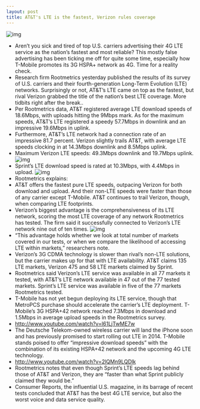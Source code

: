```yaml
---
layout: post
title: AT&T's LTE is the fastest, Verizon rules coverage
---
```

![img](http://media.idownloadblog.com/wp-content/uploads/2012/12/ATT-Chicago-store-interior-001.jpg)
* Aren’t you sick and tired of top U.S. carriers advertising their 4G LTE service as the nation’s fastest and most reliable? This mostly false advertising has been ticking me off for quite some time, especially how T-Mobile promotes its 3G HSPA+ network as 4G. Time for a reality check.
* Research firm Rootmetrics yesterday published the results of its survey of U.S. carriers and their fourth-generation Long-Term Evolution (LTE) networks. Surprisingly or not, AT&T’s LTE came on top as the fastest, but rival Verizon grabbed the title of the nation’s best LTE coverage. More tidbits right after the break..
* Per Rootmetrics data, AT&T registered average LTE download speeds of 18.6Mbps, with uploads hitting the 9Mbps mark. As for the maximum speeds, AT&T’s LTE registered a speedy 57.7Mbps in downlink and an impressive 19.6Mbps in uplink.
* Furthermore, AT&T’s LTE network had a connection rate of an impressive 81.7 percent. Verizon slightly trails AT&T, with average LTE speeds clocking in at 14.3Mbps downlink and 8.5Mbps uplink.
* Maximum Verizon LTE speeds: 49.3Mbps downlink and 19.7Mbps uplink.
![img](http://media.idownloadblog.com/wp-content/uploads/2013/03/Rootmetrics-LTE-speeds-ATT.png)
* Sprint’s LTE download speed is rated at 10.3Mbps, with 4.4Mbps in upload.
![img](http://media.idownloadblog.com/wp-content/uploads/2013/03/Rootmetrics-LTE-speeds-Sprint.png)
* Rootmetrics explains:
* AT&T offers the fastest pure LTE speeds, outpacing Verizon for both download and upload. And their non-LTE speeds were faster than those of any carrier except T-Mobile. AT&T continues to trail Verizon, though, when comparing LTE footprints.
* Verizon’s biggest advantage is the comprehensiveness of its LTE network, scoring the most LTE coverage of any network Rootmetrics has tested. The firm said it successfully connected to Verizon’s LTE network nine out of ten times.
![img](http://media.idownloadblog.com/wp-content/uploads/2013/03/Rootmetrics-LTE-speeds-Verizon.png)
* “This advantage holds whether we look at total number of markets covered in our tests, or when we compare the likelihood of accessing LTE within markets,” researchers note.
* Verizon’s 3G CDMA technology is slower than rival’s non-LTE solutions, but the carrier makes up for that with LTE availability. AT&T claims 135 LTE markets, Verizon 475 and 58 LTE markets claimed by Sprint.
* Rootmetrics said Verizon’s LTE service was available in all 77 markets it tested, with AT&T’s LTE network available in 47 out of the 77 tested markets. Sprint’s LTE service was available in five of the 77 markets Rootmetrics tested.
* T-Mobile has not yet begun deploying its LTE service, though that MetroPCS purchase should accelerate the carrier’s LTE deployment. T-Mobile’s 3G HSPA+42 network reached 7.3Mbps in download and 1.5Mbps in average upload speeds in the Rootmetrics survey.
* http://www.youtube.com/watch?v=l61LjTwME7w
* The Deutsche Telekom-owned wireless carrier will land the iPhone soon and has previously promised to start rolling out LTE in 2014. T-Mobile stands poised to offer “impressive download speeds” with the combination of its existing HSPA+42 network and the upcoming 4G LTE technology.
* http://www.youtube.com/watch?v=2lQMn9LQDlk
* Rootmetrics notes that even though Sprint’s LTE speeds lag behind those of AT&T and Verizon, they are “faster than what Sprint publicly claimed they would be.”
* Consumer Reports, the influential U.S. magazine, in its barrage of recent tests concluded that AT&T has the best 4G LTE service, but also the worst voice and data service quality.

